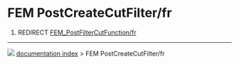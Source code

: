 # FEM PostCreateCutFilter/fr
1.  REDIRECT [FEM\_PostFilterCutFunction/fr](FEM_PostFilterCutFunction/fr.md)



---
![](images/Right_arrow.png) [documentation index](../README.md) > FEM PostCreateCutFilter/fr
